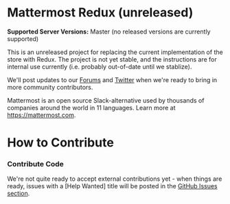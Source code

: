# Mattermost Redux (unreleased)  

**Supported Server Versions:** Master (no released versions are currently supported) 

This is an unreleased project for replacing the current implementation of the store with Redux. The project is not yet stable, and the instructions are for internal use currently (i.e. probably out-of-date until we stablize). 

We'll post updates to our [Forums](http://forum.mattermost.org/) and [Twitter](https://twitter.com/mattermosthq) when we're ready to bring in more community contributors. 

Mattermost is an open source Slack-alternative used by thousands of companies around the world in 11 languages. Learn more at https://mattermost.com.

# How to Contribute

### Contribute Code 

We're not quite ready to accept external contributions yet - when things are ready, issues with a [Help Wanted] title will be posted in the [GitHub Issues section](https://github.com/mattermost/mattermost-mobile/issues).
